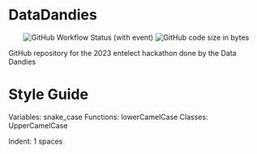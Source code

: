 # DataDandies

<div align="center">

![GitHub Workflow Status (with event)](https://img.shields.io/github/actions/workflow/status/jason-dutton/DataDandies/makefile.yml)
![GitHub code size in bytes](https://img.shields.io/github/languages/code-size/jason-dutton/DataDandies)


</div>

GitHub repository for the 2023 entelect hackathon done by the Data Dandies

# Style Guide
Variables: snake_case
Functions: lowerCamelCase
Classes: UpperCamelCase

Indent: 1 spaces
